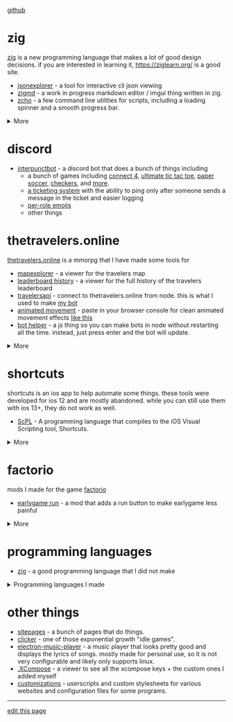 [github](https://github.com/pfgithub)

# zig

[zig](https://ziglang.org) is a new programming language that makes a lot of good design decisions. if
you are interested in learning it, https://ziglearn.org/ is a good site.

- [jsonexplorer](https://github.com/pfgithub/jsonexplorer) - a tool for interactive cli json viewing
- [zigmd](https://github.com/pfgithub/zigmd) - a work in progress markdown editor / imgui thing
  written in zig.
- [zcho](https://github.com/pfgithub/zcho) - a few command line utilities for scripts, including a
  loading spinner and a smooth progress bar.
<details>
<summary>More</summary>
<ul>
<li><a href="https://github.com/pfgithub/clipnotify">clipnotify</a> - a clone of
<a href="https://github.com/cdown/clipnotify">cdown/clipnotify</a> rewritten in zig that allows selecting which
clipboard you want to notify on (<code>primary</code> or <code>clipboard</code>). useful to display a notification when
the clipboard changes.</li>
<li><a href="https://github.com/pfgithub/zigfmt">zigfmt</a> - a wip alternative std.fmt implementation that
is hopefully better and easier to use.</li>
<li><a href="https://github.com/pfgithub/pixelcode">pixelcode</a> - a demo of a text editor that looks kind
of neat. not usable or maintained.</li>
<li><a href="https://github.com/pfgithub/qmtime">tenhourtime</a> - an xfce panel plugin for displaying time
differently.</li>
</ul>
</details>

# discord

- [interpunctbot](https://interpunct.info/) - a discord bot that does a bunch of things including
  - a bunch of games including [connect 4](https://interpunct.info/help/fun/connect4), [ultimate tic tac toe](https://interpunct.info/help/fun/ultimatetictactoe), [paper soccer](https://interpunct.info/help/fun/papersoccer), [checkers](https://interpunct.info/help/fun/checkers), and [more](https://interpunct.info/help/fun).
  - [a ticketing system](https://interpunct.info/help/ticket) with the ability to ping only after someone sends a message in the ticket and easier logging
  - [per-role emojis](https://interpunct.info/help/fun/emoji)
  - other things
  
# thetravelers.online

[thetravelers.online](https://thetravelers.online) is a mmorpg that I have made some tools for

- [mapexplorer](https://pfg.pw/mapexplorer/) - a viewer for the travelers map
- [leaderboard history](https://pfg.pw/travelersleaderboard/player) - a viewer for the full history of the travelers leaderboard
- [travelersapi](https://github.com/pfgithub/travelersapi) - connect to thetravelers.online from node. this is what I used to make [my bot](https://github.com/pfgithub/thetravelers-bot)
- [animated movement](https://github.com/pfgithub/customizations/blob/master/userscripts/thetravelers.online/animatemovement.user.js) - paste in your browser console for clean animated movement effects [like this](https://media.discordapp.net/attachments/638392611173826567/745821609419472987/Peek_2020-08-19_18-48.gif)
- [bot helper](https://github.com/pfgithub/travelers-bot-helper/tree/master) - a js thing so you can make bots in node without restarting all the time. instead, just press enter and the bot will update.
<details>
<summary>More</summary>
<ul>
<li><a href="https://pfg.pw/travelersevents/travel-travel.html">events</a> - explore the events I have visited. the <a href="https://thetravelers.miraheze.org/wiki/Locations">wiki</a> is probably more useful than this</li>
<li><a href="https://github.com/pfgithub/travelers-wikigen">wikigen</a> - generate initial item descriptions for the <a href="https://thetravelers.miraheze.org/wiki/Locations">wiki</a></li>
</ul>
</details>
  
# shortcuts

shortcuts is an ios app to help automate some things.
these tools were developed for ios 12 and are mostly abandoned. while you can still use them with ios 13+,
they do not work as well.

- [ScPL](https://scpl.dev) - A programming language that compiles to the iOS Visual
  Scripting tool, Shortcuts.
<details>
<summary>More</summary>
<ul>
<li><a href="https://github.com/pfgithub/scpl-actions">ScPL Actions</a> - a work in progress previewer
and editor for iOS 13 shortcuts.</li>
</ul>
</details>
  
# factorio

mods I made for the game [factorio](https://factorio.com/)

- [earlygame run](https://mods.factorio.com/mod/earlygame-run) - a mod that adds
  a run button to make earlygame less painful

<details>
<summary>More</summary>
<ul>
<li><a href="https://mods.factorio.com/mod/one-health">one-health</a> - a mod made by request
that makes all entities start at one hp so you have to repair them. I have never
actually used this mod in a playthrough and don&#39;t plan to, it sounds terrible.</li>
<li><a href="https://mods.factorio.com/mod/liquid-science">liquid science</a> - turns science
into a liquid. it&#39;s pretty bad, I have never used this in a real playthrough</li>
<li>(planned) a mod that allows you to deposit science packs and then research any
science immediately so you don&#39;t have to constantly be deciding what to research
next and can actually use the new items you get from research.
either.</li>
</ul>
</details>

# programming languages

- [zig](https://github.com/ziglang/zig) - a good programming language that I did not make

<details>
<summary>Programming languages I made</summary>
<ul>
<li>(abandoned) <a href="https://scpl.dev/">ScPL</a> - mentioned above on this page</li>
<li>(abandoned) <a href="https://github.com/pfgithub/masc">masc</a> - a programming language that compiles
to human readable mips assembly.</li>
<li>(abandoned) <a href="https://pfg.pw/progsim/progsim">progsim</a> - an assembly-like programming language
intended for beginners.</li>
<li>(very wip) <a href="https://github.com/pfgithub/uilang">uilang and resyn</a> - too wip to have anything to say about
it that isn&#39;t vaporware</li>
</ul>
</details>

# other things

- [sitepages](sitepages) - a bunch of pages that do things.
- [clicker](https://clicker.pfg.pw) - one of those exponential growth "idle games".
- [electron-music-player](https://github.com/pfgithub/electron-music-player) - a music
  player that looks pretty good and displays the lyrics of songs. mostly made for personal
  use, so it is not very configurable and likely only supports linux.
- [.XCompose](http://pfg.pw/customizations/x/keys.html) - a viewer to see all the xcompose
  keys + the custom ones I added myself
- [customizations](https://github.com/pfgithub/customizations) - userscripts and custom
  stylesheets for various websites and configuration files for some programs.

---

[edit this page](https://github.com/pfgithub/pfgithub.github.com/edit/master/README.md)
